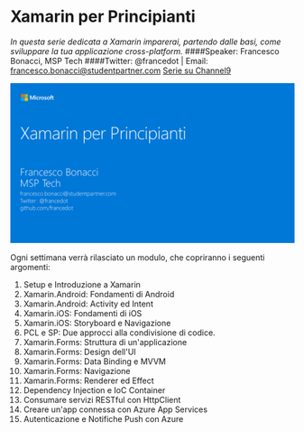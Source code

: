 # Xamarin per Principianti

_In questa serie dedicata a Xamarin imparerai, partendo dalle basi, come sviluppare la tua applicazione cross-platform._
####Speaker: Francesco Bonacci, MSP Tech
####Twitter: @francedot | Email: francesco.bonacci@studentpartner.com
[Serie su Channel9](https://channel9.msdn.com/Series/Xamarin-per-principianti/)

<img src="/Logo.png" width="800">

Ogni settimana verrà rilasciato un modulo, che copriranno i seguenti argomenti:

1. Setup e Introduzione a Xamarin
2. Xamarin.Android: Fondamenti di Android
3. Xamarin.Android: Activity ed Intent
4. Xamarin.iOS: Fondamenti di iOS
5. Xamarin.iOS: Storyboard e Navigazione
6. PCL e SP: Due approcci alla condivisione di codice.
7. Xamarin.Forms: Struttura di un'applicazione
8. Xamarin.Forms: Design dell'UI
9. Xamarin.Forms: Data Binding e MVVM
10. Xamarin.Forms: Navigazione
11. Xamarin.Forms: Renderer ed Effect
12. Dependency Injection e IoC Container
13. Consumare servizi RESTful con HttpClient
14. Creare un'app connessa con Azure App Services
15. Autenticazione e Notifiche Push con Azure
